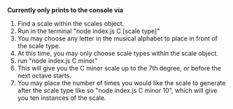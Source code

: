 **Currently only prints to the console via**

1. Find a scale within the scales object.
2. Run in the terminal "node index.js C [scale type]"
3. You may choose any letter in the musical alphabet to place in front of the scale type.
4. At this time, you may only choose scale types within the scale object.
5. run "node index.js C minor"
6. This will give you the C minor scale up to the 7th degree, or before the next octave starts. 
7. You may place the number of times you would like the scale to generate after the scale type like so "node index.js C minor 10", which will give you ten instances of the scale.